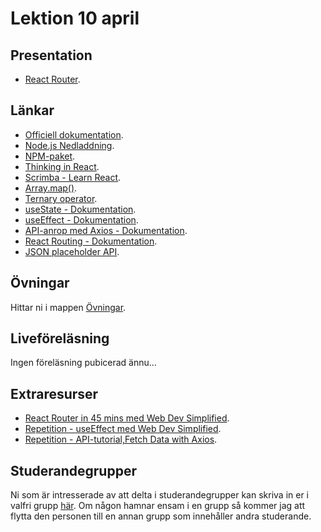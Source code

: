# Lektion 10 april

## Presentation
- [React Router](https://docs.google.com/presentation/d/1l1VkwuKkNLTxl8xVqZ2l__jDqzvA72mL/edit?usp=sharing&ouid=117251319654116712560&rtpof=true&sd=true).

## Länkar
- [Officiell dokumentation](https://reactjs.org/).
- [Node.js Nedladdning](https://nodejs.org/en/download).
- [NPM-paket](https://www.npmjs.com/).
- [Thinking in React](https://reactjs.org/docs/thinking-in-react.html).
- [Scrimba - Learn React](https://scrimba.com/learn/learnreact).
- [Array.map()](https://developer.mozilla.org/en-US/docs/Web/JavaScript/Reference/Global_Objects/Array/map).
- [Ternary operator](https://developer.mozilla.org/en-US/docs/Web/JavaScript/Reference/Operators/Conditional_Operator).
- [useState - Dokumentation](https://react.dev/reference/react/useState).
- [useEffect - Dokumentation](https://react.dev/reference/react/useEffect).
- [API-anrop med Axios - Dokumentation](https://axios-http.com/).
- [React Routing - Dokumentation](https://reactrouter.com/en/main).
- [JSON placeholder API](https://jsonplaceholder.typicode.com/).

## Övningar
Hittar ni i mappen [Övningar](./Övningar/).

## Liveföreläsning
Ingen föreläsning pubicerad ännu...

## Extraresurser
- [React Router in 45 mins med Web Dev Simplified](https://www.youtube.com/watch?v=Ul3y1LXxzdU&t=811s).
- [Repetition - useEffect med Web Dev Simplified](https://www.youtube.com/watch?v=0ZJgIjIuY7U).
- [Repetition - API-tutorial,Fetch Data with Axios](https://www.youtube.com/watch?v=bMRrSqWFKqM).

## Studerandegrupper
Ni som är intresserade av att delta i studerandegrupper kan skriva in er i valfri grupp [här](https://docs.google.com/document/d/179YYbPcJSsOzk_GbDWZUCH55reVrCRdyAnLf8lafguY/edit?usp=sharing). Om någon hamnar ensam i en grupp så kommer jag att flytta den personen till en annan grupp som innehåller andra studerande.
